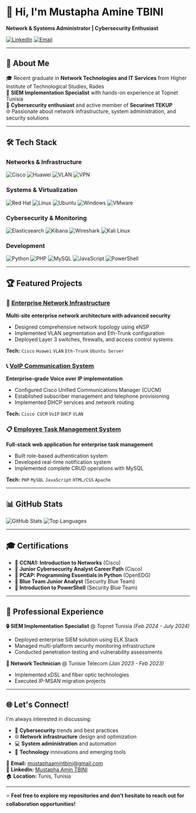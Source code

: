 # 👋 Hi, I'm Mustapha Amine TBINI

**Network & Systems Administrator | Cybersecurity Enthusiast**

[![LinkedIn](https://img.shields.io/badge/LinkedIn-0077B5?style=for-the-badge&logo=linkedin&logoColor=white)](https://www.linkedin.com/in/mustapha-amin-tbini)
[![Email](https://img.shields.io/badge/Email-D14836?style=for-the-badge&logo=gmail&logoColor=white)](mailto:mustaphaamintbini@gmail.com)

---

## 🚀 About Me

🎓 Recent graduate in **Network Technologies and IT Services** from Higher Institute of Technological Studies, Rades  
💼 **SIEM Implementation Specialist** with hands-on experience at Topnet Tunisia  
🔐 **Cybersecurity enthusiast** and active member of **Securinet TEKUP**  
🌐 Passionate about network infrastructure, system administration, and security solutions

---

## 🛠️ Tech Stack

### **Networks & Infrastructure**
![Cisco](https://img.shields.io/badge/Cisco-1BA0D7?style=for-the-badge&logo=cisco&logoColor=white)
![Huawei](https://img.shields.io/badge/Huawei-FF0000?style=for-the-badge&logo=huawei&logoColor=white)
![VLAN](https://img.shields.io/badge/VLAN-4CAF50?style=for-the-badge)
![VPN](https://img.shields.io/badge/IPsec_VPN-FF6B35?style=for-the-badge)

### **Systems & Virtualization**
![Red Hat](https://img.shields.io/badge/Red%20Hat-EE0000?style=for-the-badge&logo=redhat&logoColor=white)
![Linux](https://img.shields.io/badge/Linux-FCC624?style=for-the-badge&logo=linux&logoColor=black)
![Ubuntu](https://img.shields.io/badge/Ubuntu-E95420?style=for-the-badge&logo=ubuntu&logoColor=white)
![Windows](https://img.shields.io/badge/Windows-0078D6?style=for-the-badge&logo=windows&logoColor=white)
![VMware](https://img.shields.io/badge/VMware-607078?style=for-the-badge&logo=vmware&logoColor=white)

### **Cybersecurity & Monitoring**
![Elasticsearch](https://img.shields.io/badge/Elasticsearch-005571?style=for-the-badge&logo=elasticsearch&logoColor=white)
![Kibana](https://img.shields.io/badge/Kibana-005571?style=for-the-badge&logo=kibana&logoColor=white)
![Wireshark](https://img.shields.io/badge/Wireshark-1679A7?style=for-the-badge&logo=wireshark&logoColor=white)
![Kali Linux](https://img.shields.io/badge/Kali_Linux-557C94?style=for-the-badge&logo=kalilinux&logoColor=white)

### **Development**
![Python](https://img.shields.io/badge/Python-3776AB?style=for-the-badge&logo=python&logoColor=white)
![PHP](https://img.shields.io/badge/PHP-777BB4?style=for-the-badge&logo=php&logoColor=white)
![MySQL](https://img.shields.io/badge/MySQL-4479A1?style=for-the-badge&logo=mysql&logoColor=white)
![JavaScript](https://img.shields.io/badge/JavaScript-F7DF1E?style=for-the-badge&logo=javascript&logoColor=black)
![PowerShell](https://img.shields.io/badge/PowerShell-5391FE?style=for-the-badge&logo=powershell&logoColor=white)

---

## 🏆 Featured Projects

### 🏢 [Enterprise Network Infrastructure](link-to-repo)
**Multi-site enterprise network architecture with advanced security**
- Designed comprehensive network topology using eNSP
- Implemented VLAN segmentation and Eth-Trunk configuration
- Deployed Layer 3 switches, firewalls, and access control systems

**Tech:** `Cisco` `Huawei` `VLAN` `Eth-Trunk` `Ubuntu Server`

### 📞 [VoIP Communication System](link-to-repo)
**Enterprise-grade Voice over IP implementation**
- Configured Cisco Unified Communications Manager (CUCM)
- Established subscriber management and telephone provisioning
- Implemented DHCP services and network routing

**Tech:** `Cisco CUCM` `VoIP` `DHCP` `VLAN`

### 📋 [Employee Task Management System](link-to-repo)
**Full-stack web application for enterprise task management**
- Built role-based authentication system
- Developed real-time notification system
- Implemented complete CRUD operations with MySQL

**Tech:** `PHP` `MySQL` `JavaScript` `HTML/CSS` `Apache`

---

## 📊 GitHub Stats

![GitHub Stats](https://github-readme-stats.vercel.app/api?username=Pablo-100&show_icons=true&theme=tokyonight)
![Top Languages](https://github-readme-stats.vercel.app/api/top-langs/?username=Pablo-100&layout=compact&theme=tokyonight)

---

## 🎓 Certifications

- 🥇 **CCNA1: Introduction to Networks** (Cisco)
- 🥇 **Junior Cybersecurity Analyst Career Path** (Cisco)
- 🥇 **PCAP: Programming Essentials in Python** (OpenEDG)
- 🥇 **Blue Team Junior Analyst** (Security Blue Team)
- 🥇 **Introduction to PowerShell** (Security Blue Team)

---

## 💼 Professional Experience

**🔒 SIEM Implementation Specialist** @ Topnet Tunisia *(Feb 2024 - July 2024)*
- Deployed enterprise SIEM solution using ELK Stack
- Managed multi-platform security monitoring infrastructure
- Conducted penetration testing and vulnerability assessments

**🔧 Network Technician** @ Tunisie Telecom *(Jan 2023 - Feb 2023)*
- Implemented xDSL and fiber optic technologies
- Executed IP-MSAN migration projects

---

## 🌐 Let's Connect!

I'm always interested in discussing:
- 🔐 **Cybersecurity** trends and best practices
- 🌐 **Network infrastructure** design and optimization
- 💻 **System administration** and automation
- 🚀 **Technology** innovations and emerging tools

📧 **Email:** mustaphaamintbini@gmail.com  
💼 **LinkedIn:** [Mustapha Amin TBINI](https://www.linkedin.com/in/mustapha-amin-tbini)  
🏠 **Location:** Tunis, Tunisia

---

⭐ **Feel free to explore my repositories and don't hesitate to reach out for collaboration opportunities!**
